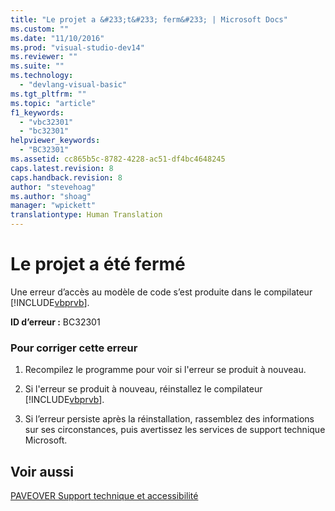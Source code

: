 ```yaml
---
title: "Le projet a &#233;t&#233; ferm&#233; | Microsoft Docs"
ms.custom: ""
ms.date: "11/10/2016"
ms.prod: "visual-studio-dev14"
ms.reviewer: ""
ms.suite: ""
ms.technology: 
  - "devlang-visual-basic"
ms.tgt_pltfrm: ""
ms.topic: "article"
f1_keywords: 
  - "vbc32301"
  - "bc32301"
helpviewer_keywords: 
  - "BC32301"
ms.assetid: cc865b5c-8782-4228-ac51-df4bc4648245
caps.latest.revision: 8
caps.handback.revision: 8
author: "stevehoag"
ms.author: "shoag"
manager: "wpickett"
translationtype: Human Translation
---
```

# Le projet a &#233;t&#233; ferm&#233;
Une erreur d’accès au modèle de code s’est produite dans le compilateur [!INCLUDE[vbprvb](../../csharp/programming-guide/concepts/linq/includes/vbprvb_md.md)].  
  
 **ID d’erreur :** BC32301  
  
### Pour corriger cette erreur  
  
1.  Recompilez le programme pour voir si l'erreur se produit à nouveau.  
  
2.  Si l'erreur se produit à nouveau, réinstallez le compilateur [!INCLUDE[vbprvb](../../csharp/programming-guide/concepts/linq/includes/vbprvb_md.md)].  
  
3.  Si l’erreur persiste après la réinstallation, rassemblez des informations sur ses circonstances, puis avertissez les services de support technique Microsoft.  
  
## Voir aussi  
 [PAVEOVER Support technique et accessibilité](http://msdn.microsoft.com/fr-fr/14e1d293-7b6d-40a6-bf3e-a92f8ee6c88c)